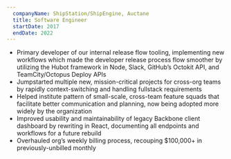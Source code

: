 ```yaml
---
  companyName: ShipStation/ShipEngine, Auctane
  title: Software Engineer
  startDate: 2017
  endDate: 2022
---
```


- Primary developer of our internal release flow tooling, implementing new workflows which made the developer release process flow smoother by utilizing the Hubot framework in Node, Slack, GitHub’s Octokit API, and TeamCity/Octopus Deploy APIs
- Jumpstarted multiple new, mission-critical projects for cross-org teams by rapidly context-switching and handling fullstack requirements
- Helped institute pattern of small-scale, cross-team feature squads that facilitate better communication and planning, now being adopted more widely by the organization
- Improved usability and maintainability of legacy Backbone client dashboard by rewriting in React, documenting all endpoints and workflows for a future rebuild
- Overhauled org’s weekly billing process, recouping $100,000+ in previously-unbilled monthly